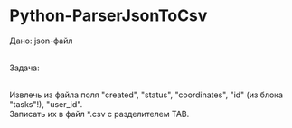 # Python-ParserJsonToCsv

Дано: json-файл<br><br> 

Задача:<br><br> 

Извлечь из файла поля "created", "status", "coordinates", "id" (из блока "tasks"!), "user_id".<br> 
Записать их в файл *.csv с разделителем TAB.

